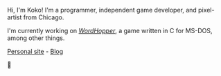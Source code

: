 Hi, I'm Koko! I'm a programmer, independent game developer, and pixel-artist from Chicago.

I'm currently working on *[WordHopper](https://hare.kokoscript.com)*, a game written in C for MS-DOS, among other things.

[Personal site](https://kokoscript.com) - [Blog](https://kokoscript.com/blog.html)

🦊
